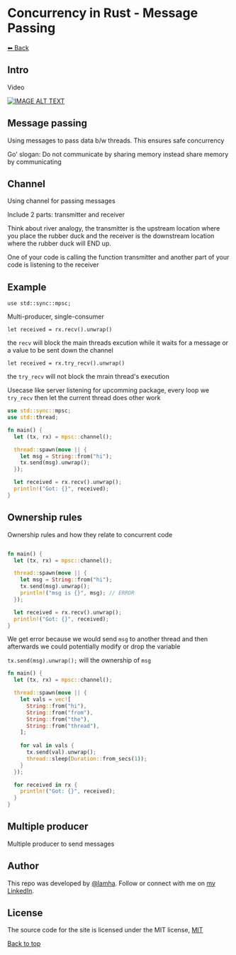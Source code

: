 # Concurrency in Rust - Message Passing

[⬅ Back](../README.md)

## Intro 
Video 

<div>
  <a href="https://www.youtube.com/watch?v=FE1BkKqYCGU"><img src="https://img.youtube.com/vi/FE1BkKqYCGU/0.jpg" alt="IMAGE ALT TEXT"></a>
</div>

## Message passing 
Using messages to pass data b/w threads. This ensures safe concurrency  

Go' slogan: Do not communicate by sharing memory instead share memory by communicating 

## Channel 
Using channel for passing messages 

Include 2 parts: transmitter and receiver 

Think about river analogy, the transmitter is the upstream location where you place the rubber duck and the receiver is the downstream location where the rubber duck will END up.

One of your code is calling the function transmitter and another part of your code is listening to the receiver 

## Example 

`use std::sync::mpsc;`

Multi-producer, single-consumer 

`let received = rx.recv().unwrap()`

the `recv` will block the main threads excution while it waits for a message or a value to be sent down the channel 

`let received = rx.try_recv().unwrap()`

the `try_recv` will not block the mrain thread's execution 

Usecase like server listening for upcomming package, every loop we `try_recv` then let the current thread does other work 

```Rust
use std::sync::mpsc;
use std::thread;

fn main() {
  let (tx, rx) = mpsc::channel();

  thread::spawn(move || {
    let msg = String::from("hi");
    tx.send(msg).unwrap();
  });

  let received = rx.recv().unwrap();
  println!("Got: {}", received);
}

```


## Ownership rules 
Ownership rules and how they relate to concurrent code 

```Rust

fn main() {
  let (tx, rx) = mpsc::channel();

  thread::spawn(move || {
    let msg = String::from("hi");
    tx.send(msg).unwrap();
    println!("msg is {}", msg); // ERROR 
  });

  let received = rx.recv().unwrap();
  println!("Got: {}", received);
}

```

We get error because we would send `msg` to another thread and then afterwards we could potentially modify or drop the variable 

`tx.send(msg).unwrap();` will the ownership of `msg`

```Rust
fn main() {
  let (tx, rx) = mpsc::channel();

  thread::spawn(move || {
    let vals = vec![
      String::from("hi"),
      String::from("from"),
      String::from("the"),
      String::from("thread"),
    ];
    
    for val in vals {
      tx.send(val).unwrap();
      thread::sleep(Duration::from_secs(1));
    }
  });

  for received in rx {
    println!("Got: {}", received);
  }
}
```

## Multiple producer 

Multiple producer to send messages 




## Author

This repo was developed by [@lamha](https://github.com/HaLamUs). 
Follow or connect with me on [my LinkedIn](https://www.linkedin.com/in/lamhacs). 

## License
The source code for the site is licensed under the MIT license, [MIT](https://opensource.org/license/mit/)

 <a href="#top">Back to top</a>